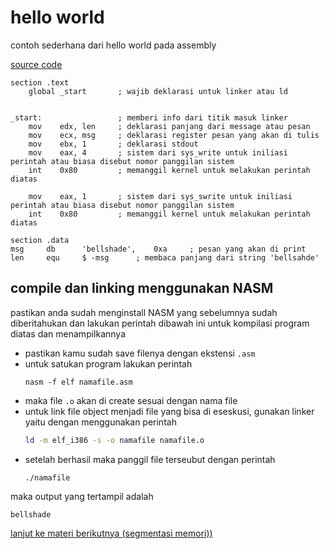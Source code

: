 # hello world

contoh sederhana dari hello world pada assembly

[source code](helloworld.asm)
```assembly
section .text
    global _start       ; wajib deklarasi untuk linker atau ld


_start:                 ; memberi info dari titik masuk linker
    mov    edx, len     ; deklarasi panjang dari message atau pesan
    mov    ecx, msg     ; deklarasi register pesan yang akan di tulis
    mov    ebx, 1       ; deklarasi stdout
    mov    eax, 4       ; sistem dari sys_write untuk iniliasi perintah atau biasa disebut nomor panggilan sistem
    int    0x80         ; memanggil kernel untuk melakukan perintah diatas

    mov    eax, 1       ; sistem dari sys_swrite untuk iniliasi perintah atau biasa disebut nomor panggilan sistem
    int    0x80         ; memanggil kernel untuk melakukan perintah diatas

section .data
msg     db      'bellshade',    0xa     ; pesan yang akan di print
len     equ     $ -msg      ; membaca panjang dari string 'bellsahde'
```

## compile dan linking menggunakan NASM

pastikan anda sudah menginstall NASM yang sebelumnya sudah diberitahukan dan lakukan perintah dibawah ini untuk kompilasi program diatas dan menampilkannya

- pastikan kamu sudah save filenya dengan ekstensi ``.asm``
- untuk satukan program lakukan perintah
    ```
    nasm -f elf namafile.asm
    ```
- maka file ``.o`` akan di create sesuai dengan nama file
- untuk link file object menjadi file yang bisa di eseskusi, gunakan linker yaitu dengan menggunakan perintah
    ```bash
    ld -m elf_i386 -s -o namafile namafile.o
    ```
- setelah berhasil maka panggil file terseubut dengan perintah
    ```
    ./namafile
    ```
maka output yang tertampil adalah

```
bellshade
```

[lanjut ke materi berikutnya (segmentasi memori))](../02_memory_segment)
